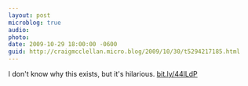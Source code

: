 ```yaml
---
layout: post
microblog: true
audio: 
photo: 
date: 2009-10-29 18:00:00 -0600
guid: http://craigmcclellan.micro.blog/2009/10/30/t5294217185.html
---
```

I don't know why this exists, but it's hilarious. [bit.ly/44lLdP](http://bit.ly/44lLdP)
